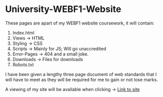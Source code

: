 # University-WEBF1-Website

These pages are apart of my WEBF1 website coursework, it will contain:
1. Index.html
2. Views -> HTML
3. Styling -> CSS
4. Scripts -> Mainly for JS; Will go unaccredited
5. Error-Pages -> 404 and a small joke.
6. Downloads -> Files for downloads
7. Robots.txt

I have been given a lengthy three page document of web standards that I will have to meet as
they will be required for me to gain or not lose marks.


A viewing of my site will be available when clicking -> [Link to site](https://willgreen98.github.io/University-WEBF1-Website)
